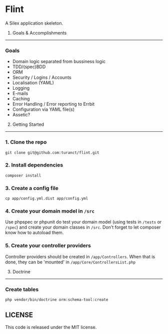 Flint
========================================

A Silex application skeleton.


1. Goals & Accomplishments
----------------------------------------

### Goals
- Domain logic separated from bussiness logic
- TDD/(spec)BDD
- ORM
- Security / Logins / Accounts
- Localisation (YAML)
- Logging
- E-mails
- Caching
- Error Handling / Error reporting to Errbit
- Configuration via YAML file(s)
- Assetic?


2. Getting Started
----------------------------------------

### 1. Clone the repo

```
git clone git@github.com:turanct/flint.git
```

### 2. Install dependencies

```
composer install
```

### 3. Create a config file

```
cp app/config.yml.dist app/config.yml
```

### 4. Create your domain model in `/src`

Use phpspec or phpunit do test your domain model (using tests in `/tests` or `/spec`) and create your domain classes in `/src`. Don't forget to let composer know how to autoload them.

### 5. Create your controller providers

Controller providers should be created in `/app/Controllers`. When that is done, they can be 'mounted' in `/app/Core/ControllersList.php`


3. Doctrine
----------------------------------------

### Create tables

```
php vendor/bin/doctrine orm:schema-tool:create
```


LICENSE
----------------------------------------

This code is released under the MIT license.
